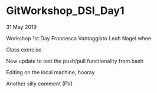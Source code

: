 # GitWorkshop_DSI_Day1
31 May 2019

Workshop 1st Day
Francesca Vantaggiato
Leah Nagel whee

Class exercise

New update to test the push/pull functionality from bash

Editing on the local machine, hooray

Another silly comment (FV)